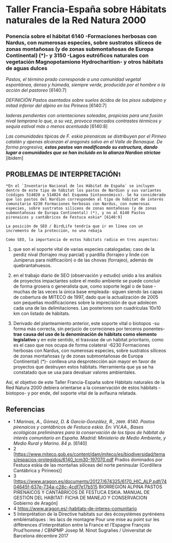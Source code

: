 # Taller Francia-España sobre Hábitats naturales de la Red Natura 2000

### Ponencia sobre el hábitat 6140 -Formaciones herbosas con Nardus, con numerosas especies, sobre sustratos silíceos de zonas montañosas (y de zonas submontañosas de Europa Continental) (*)- y 3150 -Lagos eutróficos naturales con vegetación Magnopotamiono Hydrocharition- y otros hábitats de aguas dulces  


*Pastos, el término prado corresponde a una comunidad vegetal espontánea, densa y húmeda, siempre verde, producida por el hombre o la acción del pastoreo* [6140:7]

*DEFINICIÓN Pastos asentados sobre suelos ácidos de los pisos subalpino y mitad inferior del alpino en los Pirineos* [6140:7]

*laderas pendientes con orientaciones soleadas, propicias para una fusión nival temprana lo que, a su vez, provoca marcados contrastes térmicos y sequía estival más o menos acentuada* [6140:8] 

*Las comunidades típicas de F. eskia pirenaicas se distribuyen por el Pirineo catalán y apenas alcanzan el aragonés salvo en el Valle de Benasque. De forma progresiva, **estos pastos van modificando su estructura, dando lugar a comunidades que se han incluido en la alianza Nardion strictae*** [ibidem]

## PROBLEMAS DE INTERPRETACIÓN<small>1</small>
    *En el `Inventario Nacional de los Hábitat de España` se incluyen dentro de este tipo de hábitat los pastos de Nardion y sus variantes (códigos 514020 a 514024 del Esquema Sintaxonómico). Se ha considerado que los pastos del Nardion corresponden al tipo de hábitat de interés comunitario 6230 Formaciones herbosas con Nardus, con numerosas especies, sobre sustratos silíceos de zonas montañosas (y de zonas submontañosas de Europa Continental) (*), y no al 6140 Pastos pirenaicos y cantábricos de Festuca eskia* [6140:9]

`La posición de SEO / BirdLife tendría que ir en línea con un incremento de la protección, no una rebaja`

`Como SEO, la importancia de estos hábitats radica en tres aspectos:`

1. que son el soporte vital de varias especies catalogadas; caso de la perdiz nival (forrajeo muy parcial) y pardilla (forrajeo y linde con Juniperus para nidificación) o de las chovas (forrajeo), además de quebrantahuesos. 

2. en el trabajo diario de SEO (observación y estudio) unido a los análisis de proyectos impactantes sobre el medio ambiente se puede concluir de forma grosera o generalista que, como soporte legal o de base -muchas de las veces la única base empleada- siguen siendo las capas de cobertura de MITECO de 1997, dado que la actualización de 2005 son pequeñas modificaciones sobre la imprecisión de que adolecen cada una de las delimitaciones. Las posteriores son cuadrículas 10x10 km con listado de hábitats.

3. Derivado del planteamiento anterior, este soporte vital o biotopos -su forma más correcta, sin perjucio de correciones por terceros ponentes- **trae causa del uso de la denominación de hábitats como elemento legislativo** y en este sentido, el trasvase de un hábitat prioritario, como es el caso que nos ocupa de forma colateral -6230 Formaciones herbosas con Nardus, con numerosas especies, sobre sustratos silíceos de zonas montañosas (y de zonas submontañosas de Europa Continental) (*)- conlleva una desprotección aún mayor en favor de proyectos que destruyen estos hábitats. Herramienta que ya se ha constatado que se usa para devaluar valores ambientales. 

Así, el objetivo de este Taller Francia-España sobre Hábitats naturales de la Red Natura 2000 debiera orientarse a la conservación de estos hábitats -biotopos- y por ende, del soporte vital de la avifauna relatada.

## Referencias
- 1 *Marinas, A., Gómez, D. & García-González, R., `2009`. 6140. Pastos pirenaicos y cantábricos de Festuca eskia. En: VV.AA., Bases ecológicas preliminares para la conservación de los tipos de hábitat de interés comunitario en España. Madrid: Ministerio de Medio Ambiente, y Medio Rural y Marino. 84 p.* [6140]
- 2 [https://www.miteco.gob.es/content/dam/miteco/es/biodiversidad/temas/espacios-protegidos/6140_tcm30-197070.pdf Prados dominados por Festuca eskia de las montañas silíceas del norte peninsular (Cordillera Cantábrica y Pirineos)]
- 3 [https://www.aragon.es/documents/20127/674325/6170_HIC_ALP.pdf/7404645f-637e-734a-c28c-4cdf7e17b515 BIORREGIÓN ALPINA PASTOS PIRENAICOS Y CANTÁBRICOS DE FESTUCA ESKIA. MANUAL DE GESTIÓN DEL HABITAT: FICHA DE MANEJO Y CONSERVACION Gobierno de Aragón]
- 4 https://www.aragon.es/-habitats-de-interes-comunitario
- 5 Interprétation de la Directive habitats sur des écosystèmes pyrénéens emblématiques : les lacs de montagne Pour une mise au point sur les différences d’interprétation entre la France et l’Espagne
François Prud’homme / CBNPMP Josep M. Ninot Sugrañes / Universitat de Barcelona décembre 2017